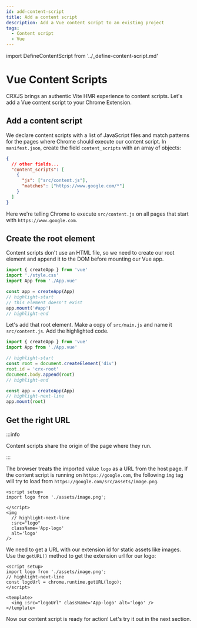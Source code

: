 ```yaml
---
id: add-content-script
title: Add a content script
description: Add a Vue content script to an existing project
tags:
  - Content script
  - Vue
---
```


import DefineContentScript from '../\_define-content-script.md'

# Vue Content Scripts

CRXJS brings an authentic Vite HMR experience to content scripts. Let's add a
Vue content script to your Chrome Extension.

<DefineContentScript/>

## Add a content script

We declare content scripts with a list of JavaScript files and match patterns
for the pages where Chrome should execute our content script. In
`manifest.json`, create the field `content_scripts` with an array of objects:

```json title="manifest.json"
{
  // other fields...
  "content_scripts": [
    {
      "js": ["src/content.js"],
      "matches": ["https://www.google.com/*"]
    }
  ]
}
```

Here we're telling Chrome to execute `src/content.js` on all pages that start
with `https://www.google.com`.

## Create the root element

Content scripts don't use an HTML file, so we need to create our root element
and append it to the DOM before mounting our Vue app.


```js title=src/main.js
import { createApp } from 'vue'
import './style.css'
import App from './App.vue'

const app = createApp(App)
// highlight-start
// this element doesn't exist
app.mount('#app')
// highlight-end
```

Let's add that root element. Make a copy of `src/main.js` and name it
`src/content.js`. Add the highlighted code.

```js title=src/content.js
import { createApp } from 'vue'
import App from './App.vue'

// highlight-start
const root = document.createElement('div')
root.id = 'crx-root'
document.body.append(root)
// highlight-end

const app = createApp(App)
// highlight-next-line
app.mount(root)

```

## Get the right URL

:::info

<!-- Add link to Chrome Dev Docs -->

Content scripts share the origin of the page where they run.

:::

The browser treats the imported value `logo` as a URL from the host page. If the
content script is running on `https://google.com`, the following `img` tag will
try to load from `https://google.com/src/assets/image.png`.

```vue title=src/App.vue
<script setup>
import logo from './assets/image.png';

</script>
<img
  // highlight-next-line 
  :src="logo" 
  className='App-logo' 
  alt='logo' 
/>

```

We need to get a URL with our extension id for static assets like images. Use
the `getURL()` method to get the extension url for our logo:

```vue title=src/App.vue
<script setup>
import logo from './assets/image.png';
// highlight-next-line
const logoUrl = chrome.runtime.getURL(logo);
</script>

<template>
  <img :src="logoUrl" className='App-logo' alt='logo' />
</template>
```

Now our content script is ready for action! Let's try it out in the next
section.
